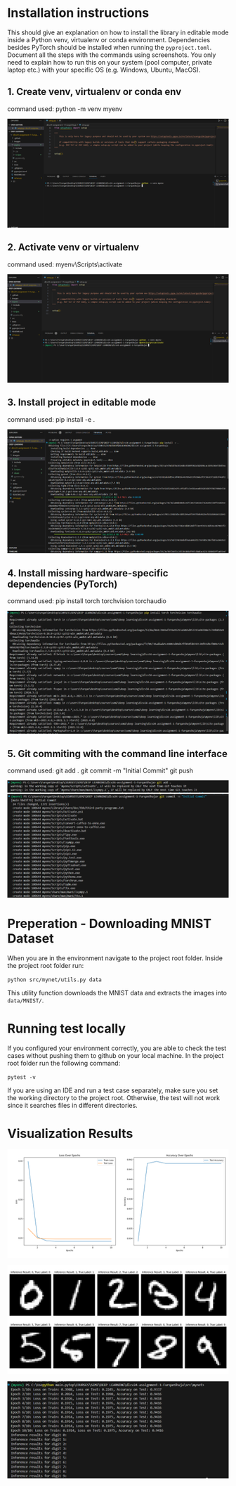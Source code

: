 
# Installation instructions

This should give an explanation on how to install the library in editable mode inside a Python venv, virtualenv or conda environment. 
Dependencies besides PyTorch should be installed when running the `pyproject.toml`. Document all the steps with the commands using screenshots. 
You only need to explain how to run this on your system (pool computer, private laptop etc.) with your specific OS (e.g. Windows, Ubuntu, MacOS).

## 1. Create venv, virtualenv or conda env
command used: python -m venv myenv

![alt text](images/1.png)

## 2. Activate venv or virtualenv
command used: myenv\Scripts\activate

![alt text](images/2.png)

## 3. Install project in editable mode
command used: pip install -e .

![alt text](images/3.png)

## 4. Install missing hardware-specific dependencies (PyTorch)
command used: pip install torch torchvision torchaudio

![alt text](images/4.png)

## 5. Git commiting with the command line interface
command used: 
git add .
git commit -m "Initial Commit"
git push

![alt text](images/51.png)
![alt text](images/52.png)

# Preperation - Downloading MNIST Dataset

When you are in the environment navigate to the project root folder. Inside the project root folder run:

`python src/mynet/utils.py data`

This utility function downloads the MNIST data and extracts the images into `data/MNIST/`.

# Running test locally

If you configured your environment correctly, you are able to check the test cases without pushing them to github on your local machine. In the project root folder run the following command:

`pytest -v`

If you are using an IDE and run a test case separately, make sure you set the working directory to the project root. Otherwise, the test will not work since it searches files in different directories.

# Visualization Results

![alt text](images/6.png)

![alt text](images/7.png)

![alt text](images/8.png)

